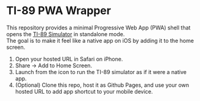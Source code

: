 # TI-89 PWA Wrapper

This repository provides a minimal Progressive Web App (PWA) shell that opens the [TI-89 Simulator](https://ti89-simulator.com) in standalone mode.  
The goal is to make it feel like a native app on iOS by adding it to the home screen.

1. Open your hosted URL in Safari on iPhone.
2. Share → Add to Home Screen.
3. Launch from the icon to run the TI-89 simulator as if it were a native app.
4. (Optional) Clone this repo, host it as Github Pages, and use your own hosted URL to add app shortcut to your mobile device.

